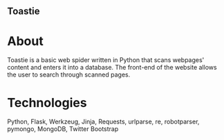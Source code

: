 ## Toastie
# About
Toastie is a basic web spider written in Python that scans webpages' content and enters it into a database. The front-end of the website allows the user to search through scanned pages.
# Technologies
Python, Flask, Werkzeug, Jinja, Requests, urlparse, re, robotparser, pymongo, MongoDB, Twitter Bootstrap
